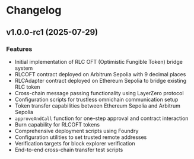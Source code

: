 # Changelog

## v1.0.0-rc1 (2025-07-29)

### Features
- Initial implementation of RLC OFT (Optimistic Fungible Token) bridge system
- RLCOFT contract deployed on Arbitrum Sepolia with 9 decimal places
- RLCAdapter contract deployed on Ethereum Sepolia to bridge existing RLC token
- Cross-chain message passing functionality using LayerZero protocol
- Configuration scripts for trustless omnichain communication setup
- Token transfer capabilities between Ethereum Sepolia and Arbitrum Sepolia
- `approveAndCall` function for one-step approval and contract interaction
- Burn capability for RLCOFT tokens
- Comprehensive deployment scripts using Foundry
- Configuration utilities to set trusted remote addresses
- Verification targets for block explorer verification
- End-to-end cross-chain transfer test scripts